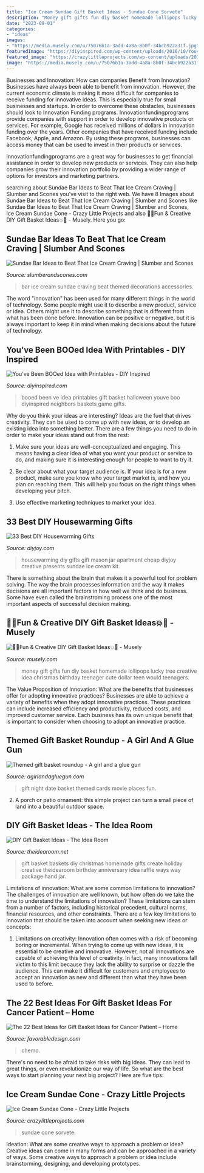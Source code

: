 ```yaml
---
title: "Ice Cream Sundae Gift Basket Ideas - Sundae Cone Sorvete"
description: "Money gift gifts fun diy basket homemade lollipops lucky tree creative idea christmas birthday teenager cute dollar teen would teenagers"
date: "2023-09-01"
categories:
- "ideas"
images:
- "https://media.musely.com/u/75076b1a-3add-4a8a-8b0f-34bcb922a31f.jpg"
featuredImage: "https://diyinspired.com/wp-content/uploads/2016/10/Youve-Been-BOOed-Gift-Basket-Idea.jpg"
featured_image: "https://crazylittleprojects.com/wp-content/uploads/2013/08/Icecreamcone.png"
image: "https://media.musely.com/u/75076b1a-3add-4a8a-8b0f-34bcb922a31f.jpg"
---
```



Businesses and Innovation: How can companies Benefit from Innovation?
Businesses have always been able to benefit from innovation. However, the current economic climate is making it more difficult for companies to receive funding for innovative ideas. This is especially true for small businesses and startups. In order to overcome these obstacles, businesses should look to Innovation Funding programs.
Innovationfundingprograms provide companies with support in order to develop innovative products or services. For example, Google has received millions of dollars in innovation funding over the years. Other companies that have received funding include Facebook, Apple, and Amazon. By using these programs, businesses can access money that can be used to invest in their products or services.

Innovationfundingprograms are a great way for businesses to get financial assistance in order to develop new products or services. They can also help companies grow their innovation portfolio by providing a wider range of options for investors and marketing partners.

	

		
searching about Sundae Bar Ideas to Beat That Ice Cream Craving | Slumber and Scones you've visit to the right web. We have 8 Images about Sundae Bar Ideas to Beat That Ice Cream Craving | Slumber and Scones like Sundae Bar Ideas to Beat That Ice Cream Craving | Slumber and Scones, Ice Cream Sundae Cone - Crazy Little Projects and also 🎉💥Fun &amp; Creative DIY Gift Basket Ideas💥🎉 - Musely. Here you go:
		
    
## Sundae Bar Ideas To Beat That Ice Cream Craving | Slumber And Scones

<img loading=lazy src="https://www.slumberandscones.com/wp-content/uploads/2020/06/sundae-bar-09.jpg" onerror="this.onerror=null;this.src='https://tse3.mm.bing.net/th?id=OIP.80rcMkMEY8JLupqu_71ZCgHaLJ&amp;pid=15.1';" alt="Sundae Bar Ideas to Beat That Ice Cream Craving | Slumber and Scones">

_Source: slumberandscones.com_

>bar ice cream sundae craving beat themed decorations accessories. 

	

The word "innovation" has been used for many different things in the world of technology. Some people might use it to describe a new product, service or idea. Others might use it to describe something that is different from what has been done before. Innovation can be positive or negative, but it is always important to keep it in mind when making decisions about the future of technology.

    
## You’ve Been BOOed Idea With Printables - DIY Inspired

<img loading=lazy src="https://diyinspired.com/wp-content/uploads/2016/10/Youve-Been-BOOed-Gift-Basket-Idea.jpg" onerror="this.onerror=null;this.src='https://tse4.mm.bing.net/th?id=OIP.IKJLHi5C2pGcrNUeYAdyBwHaLE&amp;pid=15.1';" alt="You’ve Been BOOed Idea with Printables - DIY Inspired">

_Source: diyinspired.com_

>booed been ve idea printables gift basket halloween youve boo diyinspired neighbors baskets game gifts. 

	

Why do you think your ideas are interesting?
Ideas are the fuel that drives creativity. They can be used to come up with new ideas, or to develop an existing idea into something better. There are a few things you need to do in order to make your ideas stand out from the rest:
1. Make sure your ideas are well-conceptualized and engaging. This means having a clear idea of what you want your product or service to do, and making sure it is interesting enough for people to want to try it.

2. Be clear about what your target audience is. If your idea is for a new product, make sure you know who your target market is, and how you plan on reaching them. This will help you focus on the right things when developing your pitch.

3. Use effective marketing techniques to market your idea.

    
## 33 Best DIY Housewarming Gifts

<img loading=lazy src="http://diyjoy.com/wp-content/uploads/2016/11/Mason-Jar-Housewarming-Gift.jpg" onerror="this.onerror=null;this.src='https://tse3.mm.bing.net/th?id=OIP.SRIalqo6GC3WdBg61HrvRgHaLG&amp;pid=15.1';" alt="33 Best DIY Housewarming Gifts">

_Source: diyjoy.com_

>housewarming diy gifts gift mason jar apartment cheap diyjoy creative presents sundae ice cream kit. 

	

There is something about the brain that makes it a powerful tool for problem solving. The way the brain processes information and the way it makes decisions are all important factors in how well we think and do business. Some have even called the brainstroming process one of the most important aspects of successful decision making.

    
## 🎉💥Fun &amp; Creative DIY Gift Basket Ideas💥🎉 - Musely

<img loading=lazy src="https://media.musely.com/u/75076b1a-3add-4a8a-8b0f-34bcb922a31f.jpg" onerror="this.onerror=null;this.src='https://tse1.mm.bing.net/th?id=OIP.eDWuXRKqqy19hadGwV6WlQHaLI&amp;pid=15.1';" alt="🎉💥Fun &amp; Creative DIY Gift Basket Ideas💥🎉 - Musely">

_Source: musely.com_

>money gift gifts fun diy basket homemade lollipops lucky tree creative idea christmas birthday teenager cute dollar teen would teenagers. 

	

The Value Proposition of Innovation: What are the benefits that businesses offer for adopting innovative practices?
Businesses are able to achieve a variety of benefits when they adopt innovative practices. These practices can include increased efficiency and productivity, reduced costs, and improved customer service. Each business has its own unique benefit that is important to consider when choosing to adopt an innovative practice.

    
## Themed Gift Basket Roundup - A Girl And A Glue Gun

<img loading=lazy src="https://www.agirlandagluegun.com/wp-content/uploads/2015/12/date-night.jpg" onerror="this.onerror=null;this.src='https://tse3.mm.bing.net/th?id=OIP.5QpRAvSlb3aX_jy2Y2ZZQAHaJ4&amp;pid=15.1';" alt="Themed gift basket roundup - A girl and a glue gun">

_Source: agirlandagluegun.com_

>gift night date basket themed cards movie places fun. 

	

2. A porch or patio ornament: this simple project can turn a small piece of land into a beautiful outdoor space. 

    
## DIY Gift Basket Ideas - The Idea Room

<img loading=lazy src="https://www.theidearoom.net/wp-content/uploads/2016/10/25-DIY-Gift-Basket-Ideas.png" onerror="this.onerror=null;this.src='https://tse3.mm.bing.net/th?id=OIP.TPTRY4OKaSJEPKmPSVLxigHaLH&amp;pid=15.1';" alt="DIY Gift Basket Ideas - The Idea Room">

_Source: theidearoom.net_

>gift basket baskets diy christmas homemade gifts create holiday creative theidearoom birthday anniversary idea raffle ways way package hand jar. 

	

Limitations of innovation: What are some common limitations to innovation?
The challenges of innovation are well known, but how often do we take the time to understand the limitations of innovation? These limitations can stem from a number of factors, including historical precedent, cultural norms, financial resources, and other constraints.
There are a few key limitations to innovation that should be taken into account when seeking new ideas or concepts:

1. Limitations on creativity: Innovation often comes with a risk of becoming boring or incremental. When trying to come up with new ideas, it is essential to be creative and innovative. However, not all innovations are capable of achieving this level of creativity. In fact, many innovations fall victim to this limit because they lack the ability to surprise or dazzle the audience. This can make it difficult for customers and employees to accept an innovation as new and different than what they have been used to before.


    
## The 22 Best Ideas For Gift Basket Ideas For Cancer Patient – Home

<img loading=lazy src="https://favorabledesign.com/wp-content/uploads/2020/01/gift-basket-ideas-for-cancer-patient-unique-chemo-care-basket-what-she-really-needs-of-gift-basket-ideas-for-cancer-patient.jpg" onerror="this.onerror=null;this.src='https://tse2.mm.bing.net/th?id=OIP.UPrLbMizG764802YJKYYjAHaKl&amp;pid=15.1';" alt="The 22 Best Ideas for Gift Basket Ideas for Cancer Patient – Home">

_Source: favorabledesign.com_

>chemo. 

	

There's no need to be afraid to take risks with big ideas. They can lead to great things, or even revolutionize our way of life. So what are the best ways to start planning your next big project? Here are five tips:

    
## Ice Cream Sundae Cone - Crazy Little Projects

<img loading=lazy src="https://crazylittleprojects.com/wp-content/uploads/2013/08/Icecreamcone.png" onerror="this.onerror=null;this.src='https://tse1.mm.bing.net/th?id=OIP.4SsQ_XVqZOyKiP9GM8p9EAHaKz&amp;pid=15.1';" alt="Ice Cream Sundae Cone - Crazy Little Projects">

_Source: crazylittleprojects.com_

>sundae cone sorvete. 

	

Ideation: What are some creative ways to approach a problem or idea?
Creative ideas can come in many forms and can be approached in a variety of ways. Some creative ways to approach a problem or idea include brainstorming, designing, and developing prototypes.

